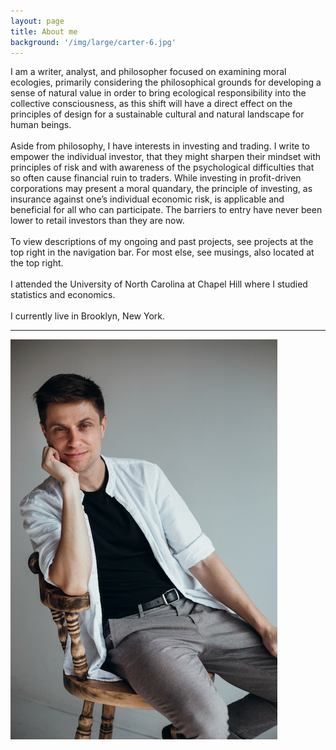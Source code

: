 ```yaml
---
layout: page
title: About me
background: '/img/large/carter-6.jpg'
---
```

I am a writer, analyst, and philosopher focused on examining moral ecologies, primarily considering the philosophical grounds for developing a sense of natural value in order to bring ecological responsibility into the collective consciousness, as this shift will have a direct effect on the principles of design for a sustainable cultural and natural landscape for human beings.
<br><br>
Aside from philosophy, I have interests in investing and trading. I write to empower the individual investor, that they might sharpen their mindset with principles of risk and with awareness of the psychological difficulties that so often cause financial ruin to traders. While investing in profit-driven corporations may present a moral quandary, the principle of investing, as insurance against one’s individual economic risk, is applicable and beneficial for all who can participate. The barriers to entry have never been lower to retail investors than they are now.
<br><br>
To view descriptions of my ongoing and past projects, see projects at the top right in the navigation bar. For most else, see musings, also located at the top right.
<br><br>
I attended the University of North Carolina at Chapel Hill where I studied statistics and economics.
<br><br>
I currently live in Brooklyn, New York.
<hr>
<img class="img-fluid" src="/img/small/carter-10.jpeg" alt="carter.jpg"/>
